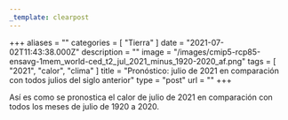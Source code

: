 ```yaml
---
_template: clearpost
---
```



+++
aliases = ""
categories = [ "Tierra" ]
date = "2021-07-02T11:43:38.000Z"
description = ""
image = "/images/cmip5-rcp85-ensavg-1mem_world-ced_t2_jul_2021_minus_1920-2020_af.png"
tags = [ "2021", "calor", "clima" ]
title = "Pronóstico: julio de 2021 en comparación con todos julios del siglo anterior"
type = "post"
url = ""
+++


Así es como se pronostica el calor de julio de 2021 en comparación con todos los meses de julio de 1920 a 2020.
